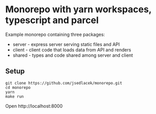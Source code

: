 # Monorepo with yarn workspaces, typescript and parcel

Example monorepo containing three packages:

- server - express server serving static files and API
- client - client code that loads data from API and renders
- shared - types and code shared among server and client

## Setup

```
git clone https://github.com/jsedlacek/monorepo.git
cd monorepo
yarn
make run
```

Open http://localhost:8000
